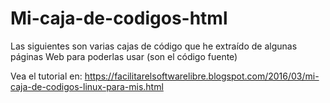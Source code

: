 # Mi-caja-de-codigos-html
Las siguientes son varias cajas de código que he extraído de algunas páginas Web para poderlas usar (son el código fuente)

Vea el tutorial en:
https://facilitarelsoftwarelibre.blogspot.com/2016/03/mi-caja-de-codigos-linux-para-mis.html
